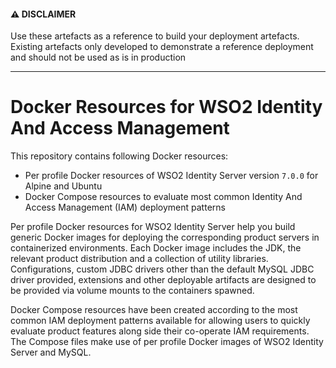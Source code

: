 #### ⚠️ DISCLAIMER

Use these artefacts as a reference to build your deployment artefacts. Existing artefacts only developed to demonstrate a reference deployment and should not be used as is in production

------------------------------------------------------------------

# Docker Resources for WSO2 Identity And Access Management

This repository contains following Docker resources:

- Per profile Docker resources of WSO2 Identity Server version `7.0.0` for Alpine and Ubuntu
- Docker Compose resources to evaluate most common Identity And Access Management (IAM) deployment patterns

Per profile Docker resources for WSO2 Identity Server help you build generic Docker images for deploying the
corresponding product servers in containerized environments. Each Docker image includes the JDK, the relevant product distribution
and a collection of utility libraries. Configurations, custom JDBC drivers other than the default MySQL JDBC driver provided,
extensions and other deployable artifacts are designed to be provided via volume mounts to the containers spawned.

Docker Compose resources have been created according to the most common IAM deployment patterns available for allowing users
to quickly evaluate product features along side their co-operate IAM requirements. The Compose files make use of per profile
Docker images of WSO2 Identity Server and MySQL.
